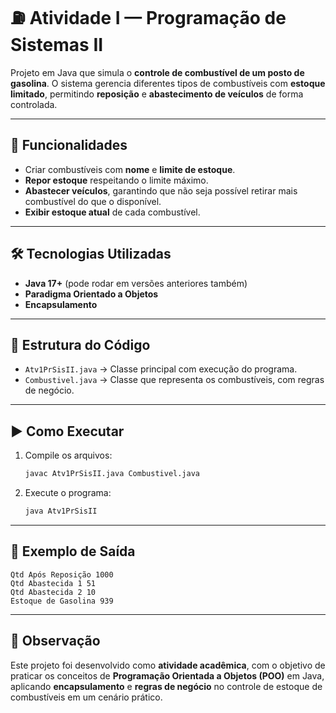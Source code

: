 # ⛽ Atividade I — Programação de Sistemas II

Projeto em Java que simula o **controle de combustível de um posto de gasolina**.
O sistema gerencia diferentes tipos de combustíveis com **estoque limitado**, permitindo **reposição** e **abastecimento de veículos** de forma controlada.

---

## 📌 Funcionalidades

* Criar combustíveis com **nome** e **limite de estoque**.
* **Repor estoque** respeitando o limite máximo.
* **Abastecer veículos**, garantindo que não seja possível retirar mais combustível do que o disponível.
* **Exibir estoque atual** de cada combustível.

---

## 🛠️ Tecnologias Utilizadas

* **Java 17+** (pode rodar em versões anteriores também)
* **Paradigma Orientado a Objetos**
* **Encapsulamento**

---

## 📂 Estrutura do Código

* `Atv1PrSisII.java` → Classe principal com execução do programa.
* `Combustivel.java` → Classe que representa os combustíveis, com regras de negócio.

---

## ▶️ Como Executar

1. Compile os arquivos:

   ```bash
   javac Atv1PrSisII.java Combustivel.java
   ```
2. Execute o programa:

   ```bash
   java Atv1PrSisII
   ```

---

## 📜 Exemplo de Saída

```
Qtd Após Reposição 1000
Qtd Abastecida 1 51
Qtd Abastecida 2 10
Estoque de Gasolina 939
```

---

## 📌 Observação

Este projeto foi desenvolvido como **atividade acadêmica**, com o objetivo de praticar os conceitos de **Programação Orientada a Objetos (POO)** em Java, aplicando **encapsulamento** e **regras de negócio** no controle de estoque de combustíveis em um cenário prático.
